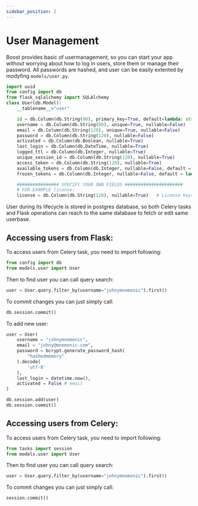 ```yaml
---
sidebar_position: 2
---
```


# User Management

Boost provides basic of usermanagement, so you can start your app without worrying about how to log in users, store them or manage their password. All passwords are hashed, and user can be easily extented by modyfing `models/user.py`.

```Python
import uuid
from config import db
from flask_sqlalchemy import SQLAlchemy
class User(db.Model):
    __tablename__="user"

    id = db.Column(db.String(80), primary_key=True, default=lambda: str(uuid.uuid4()), nullable=False)
    username = db.Column(db.String(80), unique=True, nullable=False)
    email = db.Column(db.String(120), unique=True, nullable=False)
    password = db.Column(db.String(120), nullable=False)
    activated = db.Column(db.Boolean, nullable=True)
    last_login = db.Column(db.DateTime, nullable=True)
    logged_ttl = db.Column(db.Integer, nullable=True)
    unique_session_id = db.Column(db.String(120), nullable=True)
    access_token = db.Column(db.String(120), nullable=True)
    available_tokens = db.Column(db.Integer, nullable=False, default = lambda: 0)
    frozen_tokens = db.Column(db.Integer, nullable=False, default = lambda: 0)

    ################ SPECIFY YOUR OWN FIELDS ######################
    # FOR EXAMPLE license: 
    license = db.Column(db.String(120), nullable=True)   # License keys often use strings, but ensure length fits
```

User during its lifecycle is stored in postgres database, so both Celery tasks and Flask operations can reach to the same database to fetch or edit same userbase.

## Accessing users from Flask:

To access users from Celery task, you need to import following:

```Python
from config import db
from models.user import User
```

Then to find user you can call query search:

```Python
user = User.query.filter_by(username="johnymnemonic").first()
```

To commit changes you can just simply call:

```Python
db.session.commit()
```

To add new user:

```Python
user = User(
    username = "johnymnemonic",
    email = "johny@mnemonic.com",
    password = bcrypt.generate_password_hash(
        "hashedmemory"
    ).decode(
        'utf-8'
    ),
    last_login = datetime.now(),
    activated = False # email
)

db.session.add(user)
db.session.commit()
```


## Accessing users from Celery:

To access users from Celery task, you need to import following:

```Python
from tasks import session
from models.user import User
```

Then to find user you can call query search:

```Python
user = User.query.filter_by(username="johnymnemonic").first()
```

To commit changes you can just simply call:

```Python
session.commit()
```